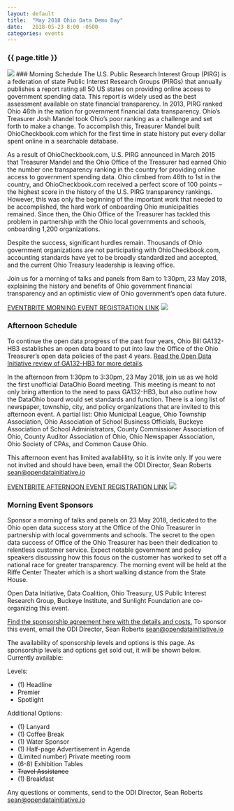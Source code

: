 ```yaml
---
layout: default
title:  "May 2018 Ohio Data Demo Day"
date:   2018-05-23 8:00 -0500
categories: events
---
```

### {{ page.title }}
<img src="/assets/img/ohiostatehouse-ascii-small.png">
### Morning Schedule
The U.S. Public Research Interest Group (PIRG) is a federation of state Public Interest Research Groups (PIRGs) that annually publishes a report rating all 50 US states on providing online access to government spending data. This report is widely used as the best assessment available on state financial transparency. In 2013, PIRG ranked Ohio 46th in the nation for government financial data transparency. Ohio’s Treasurer Josh Mandel took Ohio’s poor ranking as a challenge and set forth to make a change. To accomplish this, Treasurer Mandel built OhioCheckbook.com which for the first time in state history put every dollar spent online in a searchable database.

As a result of OhioCheckbook.com, U.S. PIRG announced in March 2015 that Treasurer Mandel and the Ohio Office of the Treasurer had earned Ohio the number one transparency ranking in the country for providing online access to government spending data. Ohio climbed from 46th to 1st in the country, and OhioCheckbook.com received a perfect score of 100 points – the highest score in the history of the U.S. PIRG transparency rankings. However, this was only the beginning of the important work that needed to be accomplished, the hard work of onboarding Ohio municipalities remained. Since then, the Ohio Office of the Treasurer has tackled this problem in partnership with the Ohio local governments and schools, onboarding 1,200 organizations. 

Despite the success, significant hurdles remain. Thousands of Ohio government organizations are not participating with OhioCheckbook.com, accounting standards have yet to be broadly standardized and accepted, and the current Ohio Treasury leadership is leaving office.

Join us for a morning of talks and panels from 8am to 1:30pm, 23 May 2018, explaining the history and benefits of Ohio government financial transparency and an optimistic view of Ohio government’s open data future.

<a target="_blank" href="https://www.eventbrite.com/e/ohio-data-demo-day-tickets-45220757503">EVENTBRITE MORNING EVENT REGISTRATION LINK</a>
<img src="/assets/img/ohio-riffe-center-theater.png">

### Afternoon Schedule
To continue the open data progress of the past four years, Ohio Bill GA132-HB3 establishes an open data board to put into law the Office of the Ohio Treasurer’s open data policies of the past 4 years. [Read the Open Data Initiative review of GA132-HB3 for more details](https://opendatainitiative.github.io/legislation-review/2018-01-25-ohio-hb3-legislation-review/).

In the afternoon from 1:30pm to 3:30pm, 23 May 2018, join us as we hold the first unofficial DataOhio Board meeting. This meeting is meant to not only bring attention to the need to pass GA132-HB3, but also outline how the DataOhio board would set standards and function. There is a long list of newspaper, township, city, and policy organizations that are invited to this afternoon event. A partial list: Ohio Municipal League, Ohio Township Association, Ohio Association of School Business Officials, Buckeye Association of School Administrators, County Commissioner Association of Ohio, County Auditor Association of Ohio, Ohio Newspaper Association, Ohio Society of CPAs, and Common Cause Ohio.

This afternoon event has limited availablility, so it is invite only. If you were not invited and should have been, email the ODI Director, Sean Roberts <a target="_blank" href="mailto:sean@opendatainitiative.io">sean@opendatainitiative.io</a>

<a target="_blank" href="https://www.eventbrite.com/e/ohio-dataohio-board-meeting-tickets-44963746777">EVENTBRITE AFTERNOON EVENT REGISTRATION LINK</a>
<img src="/assets/img/ohio-state-library.png">

<h3><a name="morning-event-sponsors">Morning Event Sponsors</a></h3>

Sponsor a morning of talks and panels on 23 May 2018, dedicated to the Ohio open data success story at the Office of the Ohio Treasurer in partnership with local governments and schools. The secret to the open data success of Office of the Ohio Treasurer has been their dedication to relentless customer service. Expect notable government and policy speakers discussing how this focus on the customer has worked to set off a national race for greater transparency. The morning event will be held at the Riffe Center Theater which is a short walking distance from the State House.

Open Data Initiative, Data Coalition, Ohio Treasury, US Public Interest Research Group, Buckeye Institute, and Sunlight Foundation are co-organizing this event.

<a target="_blank" href="/assets/doc/Ohio-Data-Demo-Day-Sponsorship-Agreement-v2.pdf">Find the sponsorship agreement here with the details and costs.</a> To sponsor this event, email the ODI Director, Sean Roberts <a target="_blank" href="mailto:sean@opendatainitiative.io">sean@opendatainitiative.io</a>

The availability of sponsorship levels and options is this page. As sponsorship levels and options get sold out, it will be shown below. Currently available:

Levels:
* (1) Headline
* Premier
* Spotlight

Additional Options:
* (1) Lanyard
* (1) Coffee Break
* (1) Water Sponsor
* (1) Half-page Advertisement in Agenda
* (Limited number) Private meeting room
* (6-8) Exhibition Tables
* ~~Travel Assistance~~
* (1) Breakfast

Any questions or comments, send to the ODI Director, Sean Roberts <a target="_blank" href="mailto:sean@opendatainitiative.io">sean@opendatainitiative.io</a>
